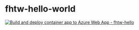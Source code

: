 # fhtw-hello-world

[![Build and deploy container app to Azure Web App - fhtw-hello](https://github.com/codingmoh/fhtw-hello-world/actions/workflows/main_fhtw-hello.yml/badge.svg)](https://github.com/codingmoh/fhtw-hello-world/actions/workflows/main_fhtw-hello.yml)
